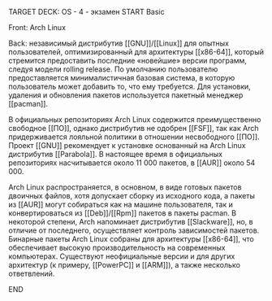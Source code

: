 TARGET DECK: OS - 4 - экзамен
START
Basic

Front: Arch Linux  

Back: независимый дистрибутив [[GNU]]/[[Linux]] для опытных пользователей, оптимизированный для архитектуры [[x86-64]], который стремится предоставить последние «новейшие» версии программ, следуя модели rolling release. По умолчанию пользователю предоставляется минималистичная базовая система, в которую пользователь может добавить то, что ему требуется. Для установки, удаления и обновления пакетов используется пакетный менеджер [[pacman]].

В официальных репозиториях Arch Linux содержится преимущественно свободное [[ПО]], однако дистрибутив не одобрен [[FSF]], так как Arch придерживается лояльной политики в отношении несвободного [[ПО]]. 
Проект [[GNU]] рекомендует к установке основанный на Arch Linux дистрибутив [[Parabola]]. В настоящее время в официальных репозиториях насчитывается около 11 000 пакетов, в [[AUR]] около 54 000.

Arch Linux распространяется, в основном, в виде готовых пакетов двоичных файлов, 
хотя допускает сборку из исходного кода, а пакеты из [[AUR]] могут собираться как на машине пользователя, так и конвертироваться из [[Deb]]/[[Rpm]] пакетов в пакеты pacman. 
В некоторой степени, Arch напоминает дистрибутив [[Slackware]], но, в отличие от последнего, осуществляет контроль зависимостей пакетов. Бинарные пакеты Arch Linux собраны для архитектуры [[x86-64]], что обеспечивает высокую производительность на современных компьютерах. Существуют неофициальные версии и для других архитектур (к примеру, [[PowerPC]] и [[ARM]]), а также несколько ответвлений.
<!--ID: 1663488761547-->
END 